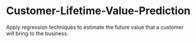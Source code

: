# Customer-Lifetime-Value-Prediction
Apply regression techniques to estimate the future value that a customer will bring  to the business.
